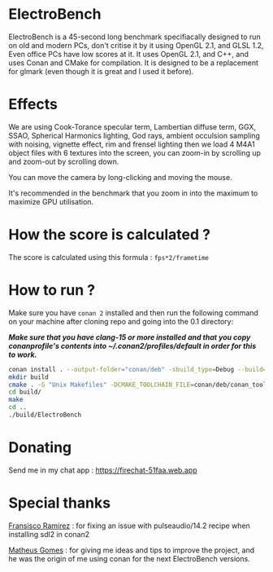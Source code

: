 # ElectroBench
ElectroBench is a 45-second long benchmark specifiacally designed to run on old and modern PCs, don't critise it by it using OpenGL 2.1, and GLSL 1.2, Even office PCs have low scores at it.
It uses OpenGL 2.1, and C++, and uses Conan and CMake for compilation. It is designed to be a replacement for glmark (even though it is great and I used it before).

# Effects

We are using Cook-Torance specular term, Lambertian diffuse term, GGX, SSAO, Spherical Harmonics lighting, God rays, ambient occulsion sampling with noising, vignette effect, rim and frensel lighting then we load 4 M4A1 object files with 6 textures into the screen, you can zoom-in by scrolling up and zoom-out by scrolling down.

You can move the camera by long-clicking and moving the mouse.

It's recommended in the benchmark that you zoom in into the maximum to maximize GPU utilisation.

# How the score is calculated ?
The score is calculated using this formula : ```fps*2/frametime``` 

# How to run ?

Make sure you have `conan 2` installed and then run the following
command on your machine after cloning repo and going into the 0.1 directory:

***Make sure that you have clang-15 or more installed and that you copy conanprofile's contents into ~/.conan2/profiles/default in order for this to work.***

```sh
conan install . --output-folder="conan/deb" -sbuild_type=Debug --build=missing -pr conanprofile
mkdir build 
cmake . -G "Unix Makefiles" -DCMAKE_TOOLCHAIN_FILE=conan/deb/conan_toolchain.cmake -DCMAKE_POLICY_DEFAULT_CMP0091=NEW -DCMAKE_BUILD_TYPE=Debug -B build/
cd build/
make
cd ..
./build/ElectroBench
```

# Donating

Send me in my chat app : https://firechat-51faa.web.app

# Special thanks

[Fransisco Ramirez](https://github.com/franramirez688) : for fixing an issue with pulseaudio/14.2 recipe when installing sdl2 in conan2

[Matheus Gomes](https://github.com/matheusgomes28) : for giving me ideas and tips to improve the project, and he was the origin of me using conan for the next ElectroBench versions.
